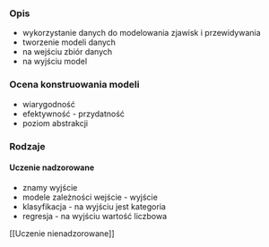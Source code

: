 ### Opis
- wykorzystanie danych do modelowania zjawisk i przewidywania
- tworzenie modeli danych
- na wejściu zbiór danych
- na wyjściu model

### Ocena konstruowania modeli
 - wiarygodność
 - efektywność - przydatność
 - poziom abstrakcji

### Rodzaje
#### Uczenie nadzorowane
- znamy wyjście
- modele zależności wejście - wyjście
- klasyfikacja - na wyjściu jest kategoria
- regresja - na wyjściu wartość liczbowa

[[Uczenie nienadzorowane]]